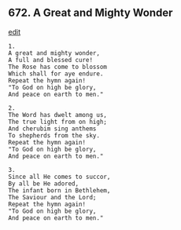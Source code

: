 
## 672.  A Great and Mighty Wonder
[edit](https://docs.google.com/document/d/14ReP6L3kltvzXSKYPPXUHpWCjxgpLnc4/edit?mode=html)



    1.
    A great and mighty wonder, 
    A full and blessed cure! 
    The Rose has come to blossom 
    Which shall for aye endure. 
    Repeat the hymn again! 
    "To God on high be glory, 
    And peace on earth to men." 

    2.
    The Word has dwelt among us, 
    The true light from on high; 
    And cherubim sing anthems 
    To shepherds from the sky. 
    Repeat the hymn again! 
    "To God on high be glory, 
    And peace on earth to men." 

    3.
    Since all He comes to succor, 
    By all be He adored, 
    The infant born in Bethlehem, 
    The Saviour and the Lord; 
    Repeat the hymn again! 
    "To God on high be glory, 
    And peace on earth to men."
